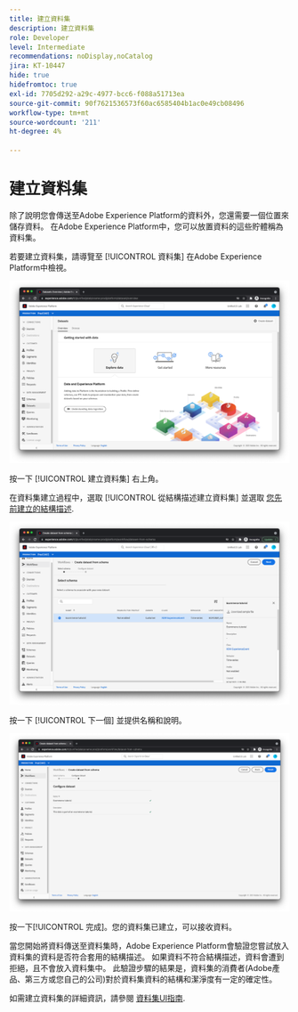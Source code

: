 ```yaml
---
title: 建立資料集
description: 建立資料集
role: Developer
level: Intermediate
recommendations: noDisplay,noCatalog
jira: KT-10447
hide: true
hidefromtoc: true
exl-id: 7705d292-a29c-4977-bcc6-f088a51713ea
source-git-commit: 90f7621536573f60ac6585404b1ac0e49cb08496
workflow-type: tm+mt
source-wordcount: '211'
ht-degree: 4%

---
```


# 建立資料集

除了說明您會傳送至Adobe Experience Platform的資料外，您還需要一個位置來儲存資料。 在Adobe Experience Platform中，您可以放置資料的這些貯體稱為資料集。

若要建立資料集，請導覽至 [!UICONTROL 資料集] 在Adobe Experience Platform中檢視。

![資料集檢視](../../../assets/implementation-strategy/datasets-view.png)

按一下 [!UICONTROL 建立資料集] 右上角。

在資料集建立過程中，選取 [!UICONTROL 從結構描述建立資料集] 並選取 [您先前建立的結構描述](create-a-schema.md).

![結構描述選擇](../../../assets/implementation-strategy/schema-selection.png)

按一下 [!UICONTROL 下一個] 並提供名稱和說明。

![資料集名稱和說明](../../../assets/implementation-strategy/dataset-name-description.png)

按一下[!UICONTROL 完成]。您的資料集已建立，可以接收資料。

當您開始將資料傳送至資料集時，Adobe Experience Platform會驗證您嘗試放入資料集的資料是否符合套用的結構描述。 如果資料不符合結構描述，資料會遭到拒絕，且不會放入資料集中。 此驗證步驟的結果是，資料集的消費者(Adobe產品、第三方或您自己的公司)對於資料集資料的結構和潔淨度有一定的確定性。

如需建立資料集的詳細資訊，請參閱 [資料集UI指南](https://experienceleague.adobe.com/docs/experience-platform/catalog/datasets/user-guide.html?lang=zh-Hant).
